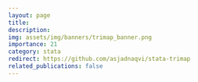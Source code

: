 ```yaml
---
layout: page
title: 
description: 
img: assets/img/banners/trimap_banner.png
importance: 21
category: stata
redirect: https://github.com/asjadnaqvi/stata-trimap
related_publications: false
---
```


